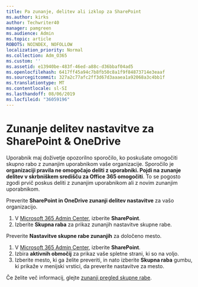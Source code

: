 ```yaml
---
title: Pa zunanje, delitev ali izklop za SharePoint
ms.author: kirks
author: Techwriter40
manager: pamgreen
ms.audience: Admin
ms.topic: article
ROBOTS: NOINDEX, NOFOLLOW
localization_priority: Normal
ms.collection: Adm_O365
ms.custom: ''
ms.assetid: e13940be-483f-46ed-a88c-d36bbaf04ad5
ms.openlocfilehash: 6417ff45a94c7b8fb50c8a1f9f84873714e3eaaf
ms.sourcegitcommit: 327a2c77afc2ff3d67d3aaaea1a92068a3c4bb1f
ms.translationtype: MT
ms.contentlocale: sl-SI
ms.lasthandoff: 08/06/2019
ms.locfileid: "36059196"
---
```

# <a name="external-sharing-settings-for-sharepoint--onedrive"></a>Zunanje delitev nastavitve za SharePoint & OneDrive

Uporabnik maj doživetje opozorilno sporočilo, ko poskušate omogočiti skupno rabo z zunanjim uporabnikom vaše organizacije. Sporočilo je **organizaciji pravila ne omogočajo deliti z uporabniki. Pojdi na zunanje delitev v skrbniškem središču za Office 365 omogočiti**. To se pogosto zgodi prvič poskus deliti z zunanjim uporabnikom ali z novim zunanjim uporabnikom.

Preverite **SharePoint in OneDrive zunanji delitev nastavitve** za vašo organizacijo.

1. V [Microsoft 365 Admin Center](https://admin.microsoft.com/AdminPortal/Home#/homepage">https://admin.microsoft.com/), izberite **SharePoint**.
3. Izberite **Skupna raba** za prikaz zunanjih nastavitve skupne rabe.

Preverite **Nastavitve skupne rabe zunanjih** za določeno mesto.

1. V [Microsoft 365 Admin Center](https://admin.microsoft.com/AdminPortal/Home#/homepage">https://admin.microsoft.com/), izberite **SharePoint**.
2. Izbira **aktivnih območij** za prikaz vaše spletne strani, ki so na voljo.
3. Izberite mesto, ki ga želite preveriti, in nato izberite **Skupna raba** gumbu, ki prikaže v menijski vrstici, da preverite nastavitve za mesto.

Če želite več informacij, glejte [zunanji pregled skupne rabe](https://docs.microsoft.com/sharepoint/external-sharing-overview).